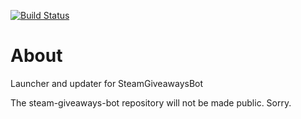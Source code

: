 [![Build Status](https://travis-ci.com/hmlendea/steam-giveaways-bot-launcher.svg?branch=master)](https://travis-ci.com/hmlendea/steam-giveaways-bot-launcher)

# About

Launcher and updater for SteamGiveawaysBot

The steam-giveaways-bot repository will not be made public. Sorry.
